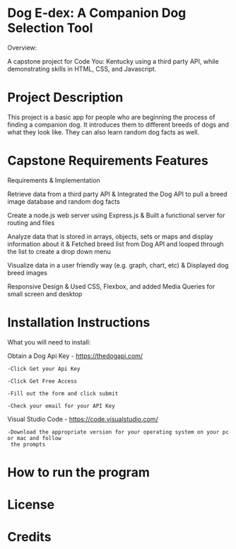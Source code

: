 <h1>Dog E-dex: A Companion Dog Selection Tool</h1>

Overview:

A capstone project for Code You: Kentucky using a third party API, while demonstrating skills 
in HTML, CSS, and Javascript.

<h1>Project Description</h1>

This project is a basic app for people who are beginning the process of finding a companion dog.
It introduces them to different breeds of dogs and what they look like. They can also learn random dog facts as well.

<h1>Capstone Requirements Features</h1>

Requirements & Implementation

Retrieve data from a third party API  &  Integrated the Dog API to pull a breed image database and random dog facts  

Create a node.js web server using Express.js  &  Built a functional server for routing and files

Analyze data that is stored in arrays, objects, sets or maps and display information about it  &  Fetched breed list from Dog API and looped through the list to create a drop down menu 

Visualize data in a user friendly way (e.g. graph, chart, etc)  &  Displayed dog breed images 

Responsive Design  &  Used CSS, Flexbox, and added Media Queries for small screen and desktop


<h1>Installation Instructions</h1>

What you will need to install:

Obtain a Dog Api Key - https://thedogapi.com/ 

    -Click Get your Api Key 

    -Click Get Free Access

    -Fill out the form and click submit 

    -Check your email for your API Key

Visual Studio Code - https://code.visualstudio.com/ 

    -Download the appropriate version for your operating system on your pc or mac and follow
     the prompts


<h1>How to run the program</h1>









<h1>License</h1> 




<h1>Credits</h1> 
